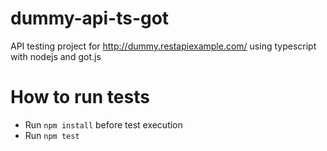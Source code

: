# dummy-api-ts-got

API testing project for http://dummy.restapiexample.com/ using typescript with nodejs and got.js

# How to run tests

* Run `npm install` before test execution
* Run `npm test`